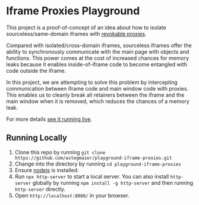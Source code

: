 # Iframe Proxies Playground</h1>

This project is a proof-of-concept of an idea about how to isolate sourceless/same-domain iframes with [revokable proxies](https://developer.mozilla.org/en-US/docs/Web/JavaScript/Reference/Global_Objects/Proxy/revocable).

Compared with isolated/cross-domain iframes, sourceless iframes offer the ability to synchronously communicate with the main page with objects and functions. This power comes at the cost of increased chances for memory leaks because it enables inside-of-iframe code to become entangled with code outside the iframe.

In this project, we are attempting to solve this problem by intercepting communication between iframe code and main window code with proxies. This enables us to cleanly break all retainers between the iframe and the main window when it is removed, which reduces the chances of a memory leak.

For more details [see it running live](https://astegmaier.github.io/playground-iframe-proxies/).

## Running Locally

1. Clone this repo by running `git clone https://github.com/astegmaier/playground-iframe-proxies.git`
2. Change into the directory by running `cd playground-iframe-proxies`
3. Ensure [nodejs](https://nodejs.org/en/) is installed.
4. Run `npx http-server` to start a local server. You can also install `http-server` globally by running `npm install -g http-server` and then running `http-server` directly.
5. Open `http://localhost:8080/` in your browser.

